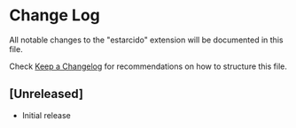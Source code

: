 # Change Log

All notable changes to the "estarcido" extension will be documented in this file.

Check [Keep a Changelog](http://keepachangelog.com/) for recommendations on how to structure this file.

## [Unreleased]

- Initial release